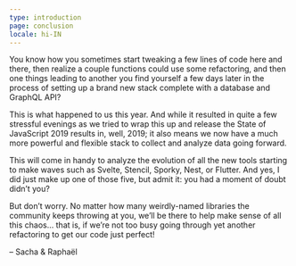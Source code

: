 ```yaml
---
type: introduction
page: conclusion
locale: hi-IN
---
```


You know how you sometimes start tweaking a few lines of code here and there, then realize a couple functions could use some refactoring, and then one things leading to another you find yourself a few days later in the process of setting up a brand new stack complete with a database and GraphQL API?

This is what happened to us this year. And while it resulted in quite a few stressful evenings as we tried to wrap this up and release the State of JavaScript 2019 results in, well, 2019; it also means we now have a much more powerful and flexible stack to collect and analyze data going forward.

This will come in handy to analyze the evolution of all the new tools starting to make waves such as Svelte, Stencil, Sporky, Nest, or Flutter. And yes, I did just make up one of those five, but admit it: you had a moment of doubt didn’t you?

But don’t worry. No matter how many weirdly-named libraries the community keeps throwing at you, we’ll be there to help make sense of all this chaos… that is, if we’re not too busy going through yet another refactoring to get our code just perfect!

<span class="conclusion__byline">– Sacha & Raphaël</span>
